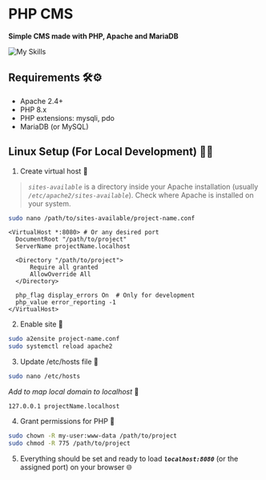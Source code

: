 # PHP CMS

**Simple CMS made with PHP, Apache and MariaDB**

![My Skills](https://go-skill-icons.vercel.app/api/icons?i=apache,php,mariadb,html,css,js)

## Requirements 🛠️⚙️

- Apache 2.4+
- PHP 8.x
- PHP extensions: mysqli, pdo
- MariaDB (or MySQL)

## Linux Setup (For Local Development) 🐧🧰

1. Create virtual host 📡

> _`sites-available`_ is a directory inside your Apache installation (usually _`/etc/apache2/sites-available`_). Check where Apache is installed on your system.

```sh
sudo nano /path/to/sites-available/project-name.conf
```

```apacheconf
<VirtualHost *:8080> # Or any desired port
  DocumentRoot "/path/to/project"
  ServerName projectName.localhost

  <Directory "/path/to/project">
      Require all granted
      AllowOverride All
  </Directory>

  php_flag display_errors On  # Only for development
  php_value error_reporting -1
</VirtualHost>
```

2. Enable site 🔄

```sh
sudo a2ensite project-name.conf
sudo systemctl reload apache2
```

3. Update /etc/hosts file 📝

```sh
sudo nano /etc/hosts
```

_Add to map local domain to localhost_ 🔗

```text
127.0.0.1 projectName.localhost
```

4. Grant permissions for PHP 🪪

```sh
sudo chown -R my-user:www-data /path/to/project
sudo chmod -R 775 /path/to/project
```

5. Everything should be set and ready to load **_`localhost:8080`_** (or the assigned port) on your browser 🌐
